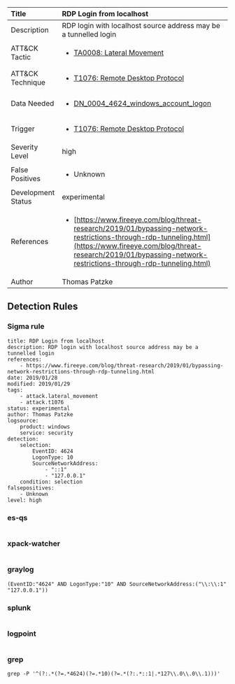 | Title                | RDP Login from localhost                                                                                                                                                 |
|:---------------------|:------------------------------------------------------------------------------------------------------------------------------------------------------------|
| Description          | RDP login with localhost source address may be a tunnelled login                                                                                                                                           |
| ATT&amp;CK Tactic    | <ul><li>[TA0008: Lateral Movement](https://attack.mitre.org/tactics/TA0008)</li></ul>  |
| ATT&amp;CK Technique | <ul><li>[T1076: Remote Desktop Protocol](https://attack.mitre.org/techniques/T1076)</li></ul>                             |
| Data Needed          | <ul><li>[DN_0004_4624_windows_account_logon](../Data_Needed/DN_0004_4624_windows_account_logon.md)</li></ul>                                                         |
| Trigger              | <ul><li>[T1076: Remote Desktop Protocol](../Triggers/T1076.md)</li></ul>  |
| Severity Level       | high                                                                                                                                                 |
| False Positives      | <ul><li>Unknown</li></ul>                                                                  |
| Development Status   | experimental                                                                                                                                                |
| References           | <ul><li>[https://www.fireeye.com/blog/threat-research/2019/01/bypassing-network-restrictions-through-rdp-tunneling.html](https://www.fireeye.com/blog/threat-research/2019/01/bypassing-network-restrictions-through-rdp-tunneling.html)</li></ul>                                                          |
| Author               | Thomas Patzke                                                                                                                                                |


## Detection Rules

### Sigma rule

```
title: RDP Login from localhost
description: RDP login with localhost source address may be a tunnelled login
references:
    - https://www.fireeye.com/blog/threat-research/2019/01/bypassing-network-restrictions-through-rdp-tunneling.html
date: 2019/01/28
modified: 2019/01/29
tags:
    - attack.lateral_movement
    - attack.t1076
status: experimental
author: Thomas Patzke
logsource:
    product: windows
    service: security
detection:
    selection:
        EventID: 4624
        LogonType: 10
        SourceNetworkAddress:
            - "::1"
            - "127.0.0.1"
    condition: selection
falsepositives:
    - Unknown
level: high

```





### es-qs
    
```

```


### xpack-watcher
    
```

```


### graylog
    
```
(EventID:"4624" AND LogonType:"10" AND SourceNetworkAddress:("\\:\\:1" "127.0.0.1"))
```


### splunk
    
```

```


### logpoint
    
```

```


### grep
    
```
grep -P '^(?:.*(?=.*4624)(?=.*10)(?=.*(?:.*::1|.*127\\.0\\.0\\.1)))'
```



